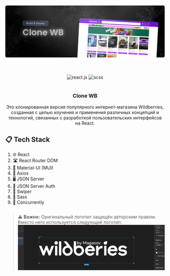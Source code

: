 <div align="center">
  <br />
    <a href="https://github.com/magasov" target="_blank">
      <img src="./src/assets/readme/banner-readme.png" alt="Project Banner">
    </a>
  <br />
  <br />
  <br />
  <br />

  <div>
    <img src="https://camo.githubusercontent.com/9242244a22ff5237b5410291986a5d911e829e494f47913c7d9bd0404627d789/68747470733a2f2f75706c6f61642e77696b696d656469612e6f72672f77696b6970656469612f636f6d6d6f6e732f612f61372f52656163742d69636f6e2e737667" alt="react.js" width="30x" />
    <img src="https://camo.githubusercontent.com/e84d110dc8fc6125b9138856352724ba0f8f6b86ec6ac91961669d407fd71e24/68747470733a2f2f63646e2d69636f6e732d706e672e666c617469636f6e2e636f6d2f3531322f353936382f353936383335382e706e67" alt="scss" width="28x" />
  </div>
<br>
  <h3 align="center">Clone WB</h3>

   <div align="center">
     Это клонированная версия популярного интернет-магазина Wildberries, созданная с целью изучения и применения различных концепций и технологий, связанных с разработкой пользовательских интерфейсов на React.
    </div>
</div>

## 📋 <a name="table">Tech Stack</a>

1. 🌐 React
2. 🛣️ React Router DOM
3. 🎨 Material-UI (MUI)
4. 📡 Axios
5. 🖥️ JSON Server
6. 🔐 JSON Server Auth
7. 🚀 Swiper
8. 🎨 Sass
9. 🧩 Concurrently

##

> ⚠️ **Важно:** Оригинальный логотип защищён авторским правом.  
> Вместо него используется следующий логотип:  
> ![Альтернативный логотип](./src/assets/readme/logos-readme.png)
